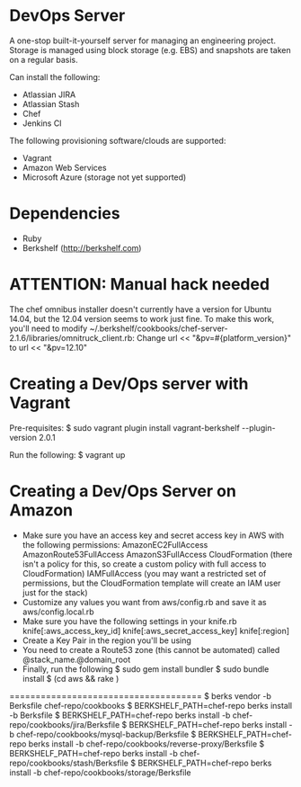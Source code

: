 DevOps Server
=============

A one-stop built-it-yourself server for managing an engineering project.
Storage is managed using block storage (e.g. EBS) and snapshots are taken on a regular basis.

Can install the following:
* Atlassian JIRA
* Atlassian Stash
* Chef
* Jenkins CI

The following provisioning software/clouds are supported:
* Vagrant
* Amazon Web Services
* Microsoft Azure (storage not yet supported)

Dependencies
============
* Ruby
* Berkshelf (http://berkshelf.com)

ATTENTION: Manual hack needed
======================
The chef omnibus installer doesn't currently have a version for Ubuntu 14.04, but the 12.04 version
seems to work just fine. To make this work, you'll need to modify ~/.berkshelf/cookbooks/chef-server-2.1.6/libraries/omnitruck_client.rb:
    Change
        url << "&pv=#{platform_version}"
    to
        url << "&pv=12.10"

Creating a Dev/Ops server with Vagrant
======================================
Pre-requisites:
    $ sudo vagrant plugin install vagrant-berkshelf --plugin-version 2.0.1

Run the following:
    $ vagrant up

Creating a Dev/Ops Server on Amazon
===================================
* Make sure you have an access key and secret access key in AWS with the following permissions:
    AmazonEC2FullAccess
    AmazonRoute53FullAccess
    AmazonS3FullAccess
    CloudFormation (there isn't a policy for this, so create a custom policy with full access to CloudFormation)
    IAMFullAccess (you may want a restricted set of permissions, but the CloudFormation template will create an IAM user just for the stack)
* Customize any values you want from aws/config.rb and save it as aws/config.local.rb
* Make sure you have the following settings in your knife.rb
    knife[:aws_access_key_id]
    knife[:aws_secret_access_key]
    knife[:region]
* Create a Key Pair in the region you'll be using
* You need to create a Route53 zone (this cannot be automated) called @stack_name.@domain_root
* Finally, run the following
    $ sudo gem install bundler
    $ sudo bundle install
    $ (cd aws && rake )

=====================================
    $ berks vendor -b Berksfile chef-repo/cookbooks
    $ BERKSHELF_PATH=chef-repo berks install -b Berksfile
    $ BERKSHELF_PATH=chef-repo berks install -b chef-repo/cookbooks/jira/Berksfile
    $ BERKSHELF_PATH=chef-repo berks install -b chef-repo/cookbooks/mysql-backup/Berksfile
    $ BERKSHELF_PATH=chef-repo berks install -b chef-repo/cookbooks/reverse-proxy/Berksfile
    $ BERKSHELF_PATH=chef-repo berks install -b chef-repo/cookbooks/stash/Berksfile
    $ BERKSHELF_PATH=chef-repo berks install -b chef-repo/cookbooks/storage/Berksfile
